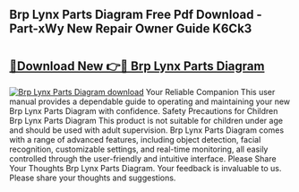 ## Brp Lynx Parts Diagram Free Pdf Download - Part-xWy New Repair Owner Guide K6Ck3

# <h2><a href="http://dfkfqj.blite.top/?on=Brp+Lynx+Parts+Diagram">🔗Download New 👉🔴 Brp Lynx Parts Diagram</a></h2>

[![Brp Lynx Parts Diagram download](https://i.imgur.com/lujVjoI.png)](http://dfkfqj.blite.top/?on=Brp+Lynx+Parts+Diagram)
Your Reliable Companion This user manual provides a dependable guide to operating and maintaining your new Brp Lynx Parts Diagram with confidence. Safety Precautions for Children Brp Lynx Parts Diagram This product is not suitable for children under age and should be used with adult supervision. Brp Lynx Parts Diagram comes with a range of advanced features, including object detection, facial recognition, customizable settings, and real-time monitoring, all easily controlled through the user-friendly and intuitive interface. Please Share Your Thoughts Brp Lynx Parts Diagram. Your feedback is invaluable to us. Please share your thoughts and suggestions.
